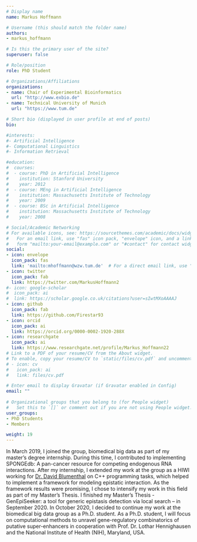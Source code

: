 ```yaml
---
# Display name
name: Markus Hoffmann

# Username (this should match the folder name)
authors:
- markus_hoffmann

# Is this the primary user of the site?
superuser: false

# Role/position
role: PhD Student 

# Organizations/Affiliations
organizations:
- name: Chair of Experimental Bioinformatics
  url: "http://www.exbio.de"
- name: Technical University of Munich
  url: "https://www.tum.de"

# Short bio (displayed in user profile at end of posts)
bio:   

#interests:
#- Artificial Intelligence
#- Computational Linguistics
#- Information Retrieval

#education:
#  courses:
#  - course: PhD in Artificial Intelligence
#    institution: Stanford University
#    year: 2012
#  - course: MEng in Artificial Intelligence
#    institution: Massachusetts Institute of Technology
#    year: 2009
#  - course: BSc in Artificial Intelligence
#    institution: Massachusetts Institute of Technology
#    year: 2008

# Social/Academic Networking
# For available icons, see: https://sourcethemes.com/academic/docs/widgets/#icons
#   For an email link, use "fas" icon pack, "envelope" icon, and a link in the
#   form "mailto:your-email@example.com" or "#contact" for contact widget.
social:
- icon: envelope
  icon_pack: fas
  link: 'mailto:mhoffmann@wzw.tum.de'  # For a direct email link, use "mailto:test@example.org".
- icon: twitter
  icon_pack: fab
  link: https://twitter.com/MarkusHoffmann2
#- icon: google-scholar
#  icon_pack: ai
#  link: https://scholar.google.co.uk/citations?user=sIwtMXoAAAAJ
- icon: github
  icon_pack: fab
  link: https://github.com/Firestar93
- icon: orcid
  icon_pack: ai
  link: https://orcid.org/0000-0002-1920-288X
- icon: researchgate
  icon_pack: ai
  link: https://www.researchgate.net/profile/Markus_Hoffmann22
# Link to a PDF of your resume/CV from the About widget.
# To enable, copy your resume/CV to `static/files/cv.pdf` and uncomment the lines below.  
# - icon: cv
#   icon_pack: ai
#   link: files/cv.pdf

# Enter email to display Gravatar (if Gravatar enabled in Config)
email: ""
  
# Organizational groups that you belong to (for People widget)
#   Set this to `[]` or comment out if you are not using People widget.  
user_groups:
- PhD Students
- Members

weight: 19
---
```


In March 2019, I joined the group, biomedical big data as part of my master’s degree internship. During this time, I contributed to implementing SPONGEdb: A pan-cancer resource for competing endogenous RNA interactions. After my internship, I extended my work at the group as a HIWI working for [Dr. David Blumenthal](/authors/david_blumenthal/) on C++ programming tasks, which helped to implement a framework for modeling epistatic interaction. As the framework results were promising, I chose to intensify my work in this field as part of my Master’s Thesis. I finished my Master’s Thesis - GenEpiSeeker: a tool for generic epistasis detection via local search – in September 2020. In October 2020, I decided to continue my work at the biomedical big data group as a Ph.D. student. As a Ph.D. student, I will focus on computational methods to unravel gene-regulatory combinatorics of putative super-enhancers in cooperation with Prof. Dr. Lothar Hennighausen and the National Institute of Health (NIH), Maryland, USA.
